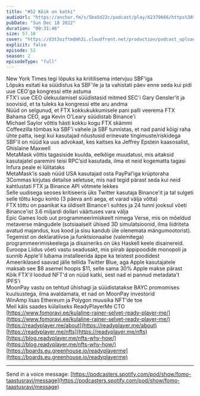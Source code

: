 ```yaml
---
title: "#52 Kõik on katki"
audioUrl: "https://anchor.fm/s/5ba5d22c/podcast/play/62379666/https%3A%2F%2Fd3ctxlq1ktw2nl.cloudfront.net%2Fstaging%2F2022-11-18%2F6d3b95eb-8cda-435d-584f-5b9352050a5f.m4a"
pubDate: "Sun Dec 18 2022"
duration: "00:31:46"
size: 57.10 
cover: "https://d3t3ozftmdmh3i.cloudfront.net/production/podcast_uploaded_episode/15275939/15275939-1671387261902-28a0ebea20072.jpg"
explicit: false
episode: 52
season: 2
episodeType: "full"
---
```


New York Times tegi lõpuks ka kriitilisema intervjuu SBF’iga  
Lõpuks esitati ka süüdistus ka SBF'ile ja ta vahistati päev enne seda kui pidi uue CEO'ga kongressi ette astuma  
FTX'i uue CEO ülekuulamisel süüdistasid mitmed SEC'i Gary Gensler'it ja soovisid, et ta tuleks ka kongressi ette aru andma  
Nüüd on selgunud, et FTX kokkukukkumisele pani palli veerema FTX Bahama CEO, aga Kevin O'Leary süüdistab Binance'i  
Michael Saylor võttis hästi kokku kogu FTX skämmi  
Coffeezilla tõmbas ka SBF’i vahele ja SBF tunnistas, et nad panid kõigi raha ühte patta, isegi kui kasutajad nõustusid erinevate tingimuste/riskidega  
SBF'il on nüüd ka uus advokaat, kes kaitses ka Jeffrey Epstein kaasosalist, Ghislaine Maxwell  
MetaMask võttis tagasiside kuulda, eelkõige muudatusi, mis aitaksid kasutajatel paremini teisi RPC’sid kasutada, ilma et neid kogematta tagasi Infura peale ei lülitataks  
MetaMask’is saab nüüd USA kasutajad osta PayPal’iga krüptoraha  
3Commas kirjutas detailse seletuse, mis nad tegid pärast seda kui neid kahtlustati FTX ja Binance API võtmete lekkes  
Selle uudisega seoses kritiseeris üks Twitter kasutaja Binance'it ja tal sulgeti selle tõttu kogu konto (3 päeva anti aega, et varad välja võtta)  
FTX tõttu on paanikat ka üldiselt Binance'i suhtes ja 24 tunni jooksul võeti Binance'ist 3.6 miljardi dollari väärtuses vara välja  
Epic Games loob uut programmeerimiskeelt nimega Verse, mis on mõeldud metaverse mängudele (sotsiaalselt ühised 3D simulatsioonid, ilma liidriteta avatud majandus, kus kood ja sisu kandub üle olenemata mängumootorist). Tegemist on deklaratiivse ja funktsionaalse (valemitega) programmeerimiskeelega ja disaineriks on üks Haskell keele disainereid.  
Euroopa Liidus võeti vastu seadusakt, mis piirab äppipoodide monopoli ja sunnib Apple'il lubama installeerida äppe ka teistest poodidest  
Ameeriklased saavad jälle tellida Twitter Blue, aga Apple kasutajatele maksab see $8 asemel hoopis $11, selle sama 30% Apple makse pärast  
Kõik FTX'il loodud NFT'd on nüüd katki, sest nad ei pannud metadata't IPFS'i  
MoonPay vastu on tehtud ühishagi ja süüdistatakse BAYC promomises kuulsustega, ilma avaldamata, et nad on MoonPay investorid   
WinAmp lisas Ethereum ja Polygon muusika NFT'de toe  
Meil käis saades külaliseks ReadyPlayerMe CTO  
[https://www.fomoravi.ee/kulaline-rainer-selvet-ready-player-me/](https://www.fomoravi.ee/kulaline-rainer-selvet-ready-player-me/)  
[https://readyplayer.me/about](https://readyplayer.me/about)  
[https://readyplayer.me/nfts](https://readyplayer.me/nfts)  
[https://blog.readyplayer.me/nfts-why-how/](https://blog.readyplayer.me/nfts-why-how/)  
[https://boards.eu.greenhouse.io/readyplayerme](https://boards.eu.greenhouse.io/readyplayerme)  
  
---   
  
Send in a voice message: [https://podcasters.spotify.com/pod/show/fomo-taastusravi/message](https://podcasters.spotify.com/pod/show/fomo-taastusravi/message)